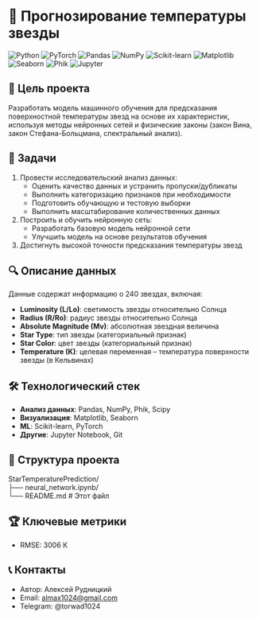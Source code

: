 # 🚀 Прогнозирование температуры звезды

![Python](https://img.shields.io/badge/Python-3.9%2B-blue)
![PyTorch](https://img.shields.io/badge/PyTorch-1.10.0%2B-orange)
![Pandas](https://img.shields.io/badge/Pandas-1.3%2B-orange)
![NumPy](https://img.shields.io/badge/NumPy-1.21%2B-green)
![Scikit-learn](https://img.shields.io/badge/Scikit--learn-1.0%2B-yellow)
![Matplotlib](https://img.shields.io/badge/Matplotlib-3.5%2B-red)
![Seaborn](https://img.shields.io/badge/Seaborn-0.11%2B-lightgrey)
![Phik](https://img.shields.io/badge/Phik-0.12%2B-purple)
![Jupyter](https://img.shields.io/badge/Jupyter-Notebook-yellowgreen)

## 🎯 Цель проекта
Разработать модель машинного обучения для предсказания поверхностной температуры звезд на основе их характеристик, используя методы нейронных сетей и физические законы (закон Вина, закон Стефана-Больцмана, спектральный анализ).

## 📌 Задачи
1) Провести исследовательский анализ данных:
   - Оценить качество данных и устранить пропуски/дубликаты
   - Выполнить категоризацию признаков при необходимости
   - Подготовить обучающую и тестовую выборки
   - Выполнить масштабирование количественных данных
2) Построить и обучить нейронную сеть:
   - Разработать базовую модель нейронной сети
   - Улучшить модель на основе результатов обучения
3) Достигнуть высокой точности предсказания температуры звезд

## 🔍 Описание данных
Данные содержат информацию о 240 звездах, включая:
- **Luminosity (L/Lo)**: светимость звезды относительно Солнца
- **Radius (R/Ro)**: радиус звезды относительно Солнца
- **Absolute Magnitude (Mv)**: абсолютная звездная величина
- **Star Type**: тип звезды (категориальный признак)
- **Star Color**: цвет звезды (категориальный признак)
- **Temperature (K)**: целевая переменная – температура поверхности звезды (в Кельвинах)

## 🛠 Технологический стек
- **Анализ данных**: Pandas, NumPy, Phik, Scipy
- **Визуализация**: Matplotlib, Seaborn
- **ML**: Scikit-learn, PyTorch
- **Другие**: Jupyter Notebook, Git

## 📂 Структура проекта
StarTemperaturePrediction/\
├── neural_network.ipynb/\
└── README.md # Этот файл

## 🏆 Ключевые метрики
- RMSE: 3006 К

## 📞 Контакты
- Автор: Алексей Рудницкий
- Email: almax1024@gmail.com
- Telegram: @torwad1024